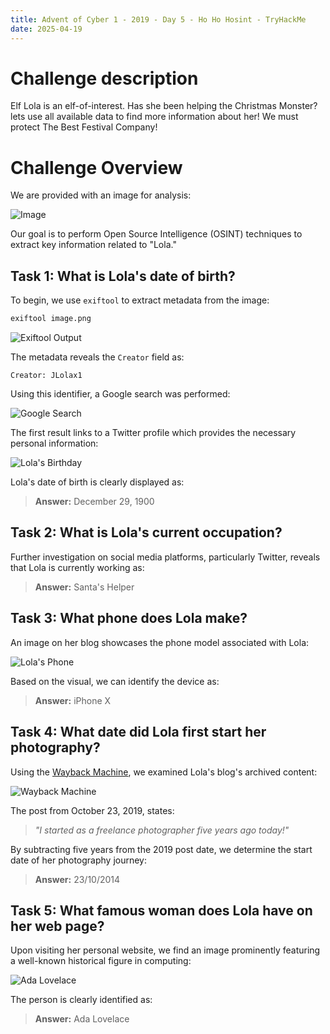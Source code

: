 ```yaml
---
title: Advent of Cyber 1 - 2019 - Day 5 - Ho Ho Hosint - TryHackMe
date: 2025-04-19
---
```


<script setup>
    import RoomCard from "../../../../.vitepress/components/thm/RoomCard.vue";
</script>

<RoomCard
    roomName="Ho Ho Hosint"
    roomIcon="/ctf/tryhackme/advent-of-cyber-1-2019/day-5-ho-ho-hosint/icon-room.png"
    roomLink="https://tryhackme.com/room/25daysofchristmas"
    roomLevel="EASY"
    roomTechnology="Linux"
/>

# Challenge description

Elf Lola is an elf-of-interest. Has she been helping the Christmas Monster? lets use all available data to find more information about her! We must protect The Best Festival Company!

# Challenge Overview

We are provided with an image for analysis:

![Image](/ctf/tryhackme/advent-of-cyber-1-2019/day-5-ho-ho-hosint/image.png)

Our goal is to perform Open Source Intelligence (OSINT) techniques to extract key information related to "Lola."

## Task 1: What is Lola's date of birth?

To begin, we use `exiftool` to extract metadata from the image:

```bash
exiftool image.png
```

![Exiftool Output](/ctf/tryhackme/advent-of-cyber-1-2019/day-5-ho-ho-hosint/exiftool.png)

The metadata reveals the `Creator` field as:

```text
Creator: JLolax1
```

Using this identifier, a Google search was performed:

![Google Search](/ctf/tryhackme/advent-of-cyber-1-2019/day-5-ho-ho-hosint/google.png)

The first result links to a Twitter profile which provides the necessary personal information:

![Lola's Birthday](/ctf/tryhackme/advent-of-cyber-1-2019/day-5-ho-ho-hosint/lola-birthday.png)

Lola's date of birth is clearly displayed as:

> **Answer:** December 29, 1900

## Task 2: What is Lola's current occupation?

Further investigation on social media platforms, particularly Twitter, reveals that Lola is currently working as:

> **Answer:** Santa's Helper

## Task 3: What phone does Lola make?

An image on her blog showcases the phone model associated with Lola:

![Lola's Phone](/ctf/tryhackme/advent-of-cyber-1-2019/day-5-ho-ho-hosint/lola-phone.png)

Based on the visual, we can identify the device as:

> **Answer:** iPhone X

## Task 4: What date did Lola first start her photography?

Using the [Wayback Machine](https://archive.org/web/), we examined Lola's blog's archived content:

![Wayback Machine](/ctf/tryhackme/advent-of-cyber-1-2019/day-5-ho-ho-hosint/wayback-machine.png)

The post from October 23, 2019, states:

> *"I started as a freelance photographer five years ago today!"*

By subtracting five years from the 2019 post date, we determine the start date of her photography journey:

> **Answer:** 23/10/2014

## Task 5: What famous woman does Lola have on her web page?

Upon visiting her personal website, we find an image prominently featuring a well-known historical figure in computing:

![Ada Lovelace](/ctf/tryhackme/advent-of-cyber-1-2019/day-5-ho-ho-hosint/ada-lovelace.png)

The person is clearly identified as:

> **Answer:** Ada Lovelace
